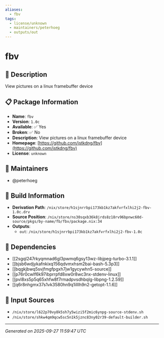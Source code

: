 ```yaml
---
aliases:
  - fbv
tags:
  - license/unknown
  - maintainers/peterhoeg
  - outputs/out
---
```


# fbv

## 📝 Description

View pictures on a linux framebuffer device

## 📋 Package Information

- **Name**: `fbv`
- **Version**: `1.0c`
- **Available**: ✅ Yes
- **Broken**: ✅ No
- **Description**: View pictures on a linux framebuffer device
- **Homepage**: [https://github.com/jstkdng/fbv](https://github.com/jstkdng/fbv)
- **License**: `unknown`
## 👥 Maintainers

- @peterhoeg


## 🔧 Build Information

- **Derivation Path**: `/nix/store/h1sjnrrbpi173kb1kz7akfvrfxlhi2j2-fbv-1.0c.drv`
- **Source Position**: `/nix/store/ns30sqxb36k8jrds8z18rv96bpnwc60d-source/pkgs/by-name/fb/fbv/package.nix:34`
- **Outputs**:
  - `out`:  `/nix/store/h1sjnrrbpi173kb1kz7akfvrfxlhi2j2-fbv-1.0c`

## 🔗 Dependencies

- [[2sgql247rkyqmnad6gl3pwmq6gsy13wz-libjpeg-turbo-3.1.1]]
- [[bjsb6wdjykafnkixq156qdvmxhsm2bai-bash-5.3p3]]
- [[bqgkjbwq5svjfmgfpgxh7jw1gycywhn5-source]]
- [[p76r0cwlf6k97ibprrpfd8xw0r8wc3nx-stdenv-linux]]
- [[pvl8xs5p5q65xhfw8f7rmadpvsdhbqlg-libpng-1.2.59]]
- [[q6r8nhgmx37s1vk3580hn9q1illlh9n2-getopt-1.1.6]]

## 📁 Input Sources

- `/nix/store/l622p70vy8k5sh7y5wizi5f2mic6ynpg-source-stdenv.sh`
- `/nix/store/shkw4qm9qcw5sc5n1k5jznc83ny02r39-default-builder.sh`

---
*Generated on 2025-09-27 11:59:47 UTC*
